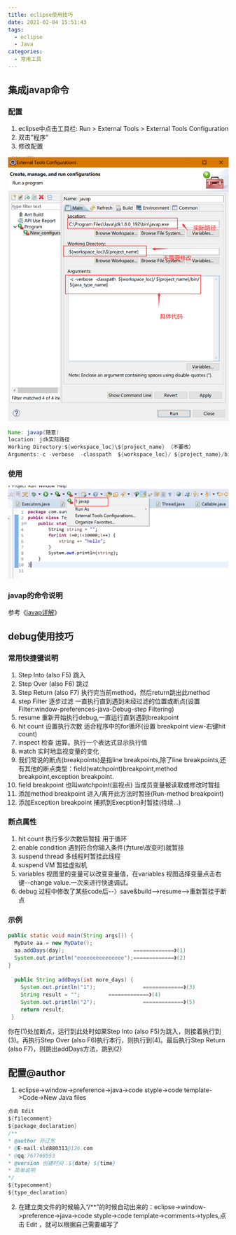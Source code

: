 ```yaml
---
title: eclipse使用技巧
date: 2021-02-04 15:51:43
tags:
  - eclipse
  - Java
categories:
  - 常用工具
---
```


## 集成javap命令

### 配置

1. eclipse中点击工具栏: Run > External Tools > External Tools Configuration
2. 双击”程序”
3. 修改配置

<div align=center>

![eclipse配置](eclipse使用技巧/1588039059895.png)

</div>

```java
Name: javap(随意)
location: jdk实际路径
Working Directory:${workspace_loc}\${project_name} （不要改）
Arguments:-c -verbose  -classpath  ${workspace_loc}/ ${project_name}/bin/${java_type_name}
```

### 使用

<div align=center>

![eclipse配置](eclipse使用技巧/1588039225454.png)

</div>

### javap的命令说明

参考《[javap详解](Javap详解.md)》

## debug使用技巧

### 常用快捷键说明

1. Step Into (also F5) 跳入
2. Step Over (also F6) 跳过
3. Step Return (also F7) 执行完当前method，然后return跳出此method
4. step Filter 逐步过滤 一直执行直到遇到未经过滤的位置或断点(设置Filter:window-preferences-java-Debug-step Filtering)
5. resume 重新开始执行debug,一直运行直到遇到breakpoint
6. hit count 设置执行次数 适合程序中的for循环(设置 breakpoint view-右键hit count)
7. inspect 检查 运算。执行一个表达式显示执行值
8. watch 实时地监视变量的变化
9. 我们常说的断点(breakpoints)是指line breakpoints,除了line breakpoints,还有其他的断点类型：field(watchpoint)breakpoint,method breakpoint,exception breakpoint.
10. field breakpoint 也叫watchpoint(监视点) 当成员变量被读取或修改时暂挂
11. 添加method breakpoint 进入/离开此方法时暂挂(Run-method breakpoint)
12. 添加Exception breakpoint 捕抓到Execption时暂挂(待续...)

### 断点属性

1. hit count 执行多少次数后暂挂 用于循环
2. enable condition 遇到符合你输入条件(为ture\改变时)就暂挂
3. suspend thread 多线程时暂挂此线程
4. suspend VM 暂挂虚拟机
5. variables 视图里的变量可以改变变量值，在variables 视图选择变量点击右键--change value.一次来进行快速调试。
6. debug 过程中修改了某些code后--〉save&build-->resume-->重新暂挂于断点

### 示例

```java
public static void main(String args[]) {
  MyDate aa = new MyDate();
  aa.addDays(day);                      =============》(1)
  System.out.println("eeeeeeeeeeeeeee");=============》(2)
}

  public String addDays(int more_days) {
    System.out.println("1");               =============》(3)
    String result = "";         =============》(4)
    System.out.println("2");               =============》(5)
    return result;
 }
 ```
 
你在(1)处加断点，运行到此处时如果Step Into (also F5)为跳入，则接着执行到(3)。再执行Step Over (also F6)执行本行，则执行到(4)。最后执行Step Return (also F7)，则跳出addDays方法，跳到(2)

## 配置@author

1. eclipse->window->preference->java->code  styple->code template->Code->New Java files 

```java
点击 Edit 
${filecomment}
${package_declaration}
/**
* @author 孙辽东
* @E-mail:sld880311@126.com
* @qq:767768553
* @version 创建时间：${date} ${time}
* 简单说明
*/
${typecomment}
${type_declaration}
```
2. 在建立类文件的时候输入“/**”的时候自动出来的：eclipse->window->preference->java->code  styple->code template->comments->typles,点击 Edit ，就可以根据自己需要编写了
